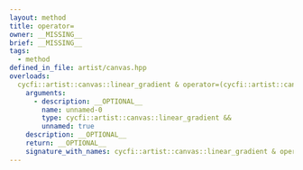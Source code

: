 ```yaml
---
layout: method
title: operator=
owner: __MISSING__
brief: __MISSING__
tags:
  - method
defined_in_file: artist/canvas.hpp
overloads:
  cycfi::artist::canvas::linear_gradient & operator=(cycfi::artist::canvas::linear_gradient &&):
    arguments:
      - description: __OPTIONAL__
        name: unnamed-0
        type: cycfi::artist::canvas::linear_gradient &&
        unnamed: true
    description: __OPTIONAL__
    return: __OPTIONAL__
    signature_with_names: cycfi::artist::canvas::linear_gradient & operator=(cycfi::artist::canvas::linear_gradient &&)
---
```

